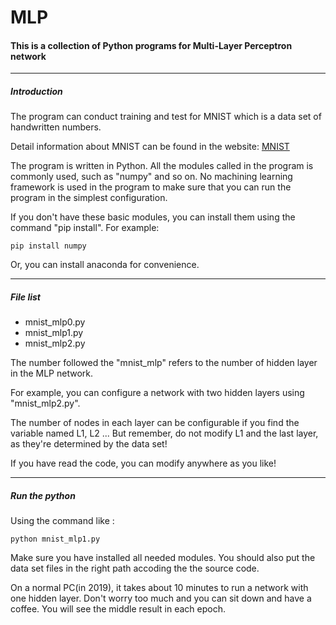 # MLP

#### This is a collection of Python programs for Multi-Layer Perceptron network


---

##### Introduction

The program can conduct training and test for MNIST which is a data set of handwritten numbers.

Detail information about MNIST can be found in the website: 
[MNIST](https://yann.lecun.com/exdb/mnist/)

The program is written in Python. All the modules called in the program is commonly used, such as "numpy" and so on. No machining learning framework is used in the program to make sure that you can run the program in the simplest configuration.

If you don't have these basic modules, you can install them using the command "pip install". 
For example:
```
pip install numpy
```

Or, you can install anaconda for convenience.


---
##### File list
- mnist_mlp0.py
- mnist_mlp1.py
- mnist_mlp2.py

The number followed the "mnist_mlp" refers to the number of hidden layer in the MLP network. 

For example, you can configure a network with two hidden layers using "mnist_mlp2.py".

The number of nodes in each layer can be configurable if you find the variable named L1, L2 ... But remember, do not modify L1 and the last layer, as they're determined by the data set!  

If you have read the code, you can modify anywhere as you like!


---
##### Run the python

Using the command like :
```
python mnist_mlp1.py
```
Make sure you have installed all needed modules. You should also put the data set files in the right path accoding the the source code.

On a normal PC(in 2019), it takes about 10 minutes to run a network with one hidden layer. Don't worry too much and you can sit down and have a coffee. You will see the middle result in each epoch.
